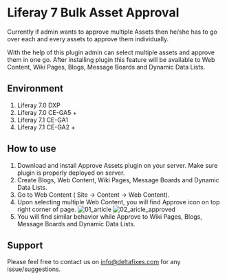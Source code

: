 # Liferay 7 Bulk Asset Approval
Currently if admin wants to approve multiple Assets then he/she has to go over each and every assets to approve them individually.

With the help of this plugin admin can select multiple assets and approve them in one go. After installing plugin this feature will be available to Web Content, Wiki Pages, Blogs, Message Boards and Dynamic Data Lists. 

## Environment
1. Liferay 7.0 DXP
2. Liferay 7.0 CE-GA5 +
3. Liferay 7.1 CE-GA1
4. Liferay 7.1 CE-GA2 +

## How to use
1. Download and install Approve Assets plugin on your server. Make sure plugin is properly deployed on server.
2. Create Blogs, Web Content, Wiki Pages, Message Boards and Dynamic Data Lists.
3. Go to Web Content ( Site &rarr; Content &rarr; Web Content).
4. Upon selecting multiple Web Content, you will find Approve icon on top right corner of page.
![01_article](https://user-images.githubusercontent.com/24852574/64315336-5dc6cb80-cfcf-11e9-84e2-ef2b5a495c42.png)
![02_aricle_approved](https://user-images.githubusercontent.com/24852574/64315335-5dc6cb80-cfcf-11e9-98ef-561e270b3823.png)
5. You will find similar behavior while Approve to Wiki Pages, Blogs, Message Boards and Dynamic Data Lists.

## Support
   Please feel free to contact us on info@deltafixes.com for any issue/suggestions.

